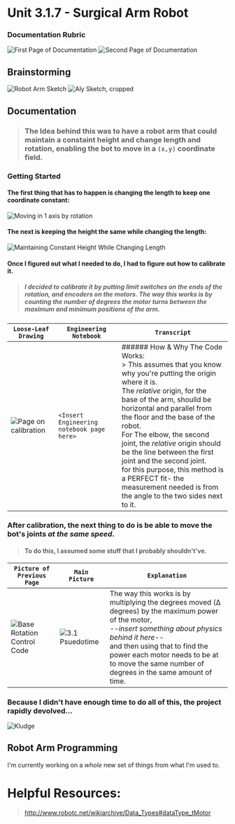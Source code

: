 # Unit 3.1.7 - Surgical Arm Robot

### Documentation Rubric
![First Page of Documentation](/3.1.7/Documentation/Documentation%20Requirements.png)
![Second Page of Documentation](/3.1.7/Documentation/Project%20Requirements%20-%20Cropped.png)

## Brainstorming
![Robot Arm Sketch](/3.1.7/Documentation/Robot%20Arm%20Sketch%20Recolor.png)
![Aly Sketch, cropped](/3.1.7/Documentation/Brainstorming%20-%20Surgical%20Arm%20Recolor.png)


## Documentation


> ### The Idea behind this was to have a robot arm that could maintain a constaint height and change length and rotation, enabling the bot to move in a `(x,y)` coordinate field.

### Getting Started

#### The first thing that has to happen is changing the length to keep one coordinate constant:

![Moving in 1 axis by rotation](/3.1.7/Documentation/Moving%20in%201%20axis%20by%20rotation%20while%20keeping%20the%20other%20constant.png)

#### The next is keeping the height the same while changing the length:
![Maintaining Constant Height While Changing Length](/3.1.7/Documentation/Maintaining%20Constant%20Height%20While%20Changing%20Length%20Scan%20ReColor.png)

#### Once I figured out what I needed to do, I had to figure out how to calibrate it.
> ##### I decided to calibrate it by putting limit switches on the ends of the rotation, and encoders on the motors.  The way this works is by counting the number of degrees the motor turns between the maximum and minimum positions of the arm.

| `Loose-Leaf Drawing` | `Engineering Notebook` | `Transcript` |
| --- | --- | --- |
| ![Page on calibration](/3.1.7/Documentation/Reusable%20Calibration%20Code%20Idea%2C%20Psuedocode%2C%20and%20Structure%20Requirements%20Recolor%20Crop.png) | `<Insert Engineering notebook page here>` | ###### How & Why The Code Works: <br> > This assumes that you know why you're putting the origin where it is.  <br> The *relative* origin, for the base of the arm, shoulld be horizontal and parallel from the floor and the base of the robot. <br>  For The elbow, the second joint, the *relative* origin should be the line between the first joint and the second joint. <br> for this purpose, this method is a PERFECT fit- the measurement needed is from the angle to the two sides next to it. |

### After calibration, the next thing to do is be able to move the bot's joints ***at the same speed***.

> #### To do this, I assumed some stuff that I probably shouldn't've.

| `Picture of Previous Page` | `Main Picture` | `Explanation` |
| --- | --- | --- |
| ![Base Rotation Control Code](/3.1.7/Documentation/Base%20Rotation%20Control%20Code%20Recolor.png) | ![3.1 Psuedotime](/3.1.7/Documentation/Base%20Rotation%20Control%20Code%2C%20Step%203.1%20Psuedocode%20for%20Time%20to%20rotate%20Recolor%20Crop.png) | The way this works is by multiplying the degrees moved (Δ degrees) by the maximum power of the motor, <br> *--insert something about physics behind it here--* <br> and then using that to find the power each motor needs to be at to move the same number of degrees in the same amount of time. |





### Because I didn't have enough time to do all of this, the project rapidly devolved...
![Kludge](/3.1.7/Documentation/Kludge%20Code-%20What%20this%20turned%20into%20Recolor.png)



## Robot Arm Programming 

I'm currently working on a *whole* new set of things from what I'm used to.

# Helpful Resources:
> http://www.robotc.net/wikiarchive/Data_Types#dataType_tMotor

